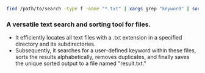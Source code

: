 ``` bash
find /path/to/search -type f -name "*.txt" | xargs grep "keyword" | sort -u > result.txt```
```

### A versatile text search and sorting tool for files. 
- It efficiently locates all text files with a .txt extension in a specified directory and its subdirectories.
- Subsequently, it searches for a user-defined keyword within these files, sorts the results alphabetically, removes duplicates, and finally saves the unique sorted output to a file named "result.txt."
